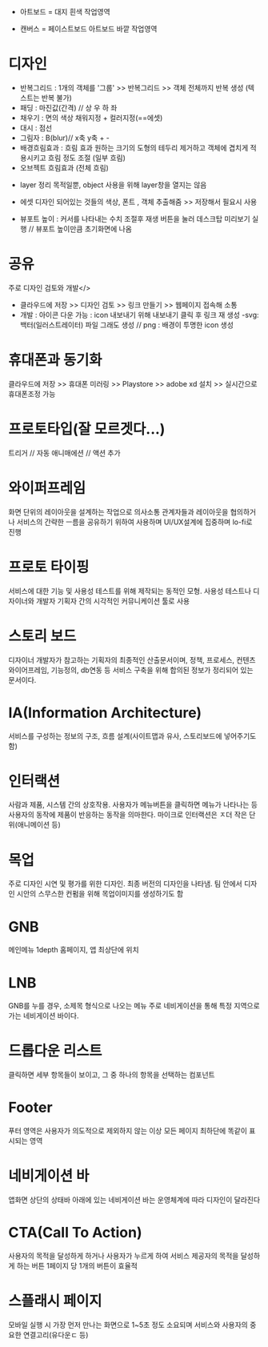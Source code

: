 * 아트보드 = 대지
흰색 작업영역

* 캔버스 = 페이스트보드
아트보드 바깥 작업영역

# 디자인
- 반복그리드 : 1개의 객체를 '그룹' >> 반복그리드 >> 객체 전체까지 반복 생성 (텍스트는 반복 불가)
-  패딩 : 마진값(간격) // 상 우 하 좌
- 채우기 : 면의 색상 채워지정 + 컬러지정(==에셋)
- 대시 : 점선
- 그림자 : B(blur)// x축 y축 + - 
- 배경흐림효과 : 흐림 효과 원하는 크기의 도형의 테두리 제거하고 객체에 겹치게 적용시키고 흐림 정도 조절 (일부 흐림)
- 오브젝트 흐림효과 (전체 흐림)

* layer 
정리 목적일뿐, object 사용을 위해 layer창을 열지는 않음

* 에셋
디자인 되어있는 것들의 색상, 폰트 , 객체 추출해줌 >> 저장해서 필요시 사용

* 뷰포트 높이 : 커서를 나타내는 수치 조절후 재생 버튼을 눌러 데스크탑 미리보기 실행 // 뷰포트 높이만큼 초기화면에 나옴

# 공유
주로 디자인 검토와 개발</> 
- 클라우드에 저장 >> 디자인 검토 >> 링크 만들기 >> 웹페이지 접속해 소통
- 개발 : 아이콘 다운 가능 : icon 내보내기 위해 내보내기 클릭 후 링크 재 생성
-svg: 백터(일러스트레이터) 파일 그래도 생성 // png : 배경이 투명한 icon 생성

# 휴대폰과 동기화
클라우드에 저장 >> 휴대폰 미러링 >> Playstore >> adobe xd 설치 >> 실시간으로 휴대폰조정 가능

# 프로토타입(잘 모르겟다...)
트리거 // 자동 애니매에션 // 액션 추가

# 와이퍼프레임  
화면 단위의 레이아웃을 설계하는 작업으로 의사소통 관계자들과 레이아웃을 협의하거나 서비스의 간략한 ㅡ름을 공유하기 위하여 사용하며 UI/UX설계에 집중하며 lo-fi로 진행

# 프로토 타이핑
서비스에 대한 기능 및 사용성 테스트를 위해 제작되는 동적인 모형.
사용성 테스트나 디자이너와 개발자 기획자 간의 시각적인 커뮤니케이션 툴로 사용

# 스토리 보드 
디자이너 개발자가 참고하는 기획자의 최종적인 산출문서이며, 정책, 프로세스, 컨텐츠 와이어프레임, 기능정의, db연동 등 서비스 구축을 위해 합의된 정보가 정리되어 있는 문서이다.

# IA(Information Architecture)
서비스를 구성하는 정보의 구조, 흐름 설계(사이트맵과 유사, 스토리보드에 넣어주기도 함)

# 인터랙션
사람과 제품, 시스템 간의 상호작용.
사용자가 메뉴버튼을 클릭하면 메뉴가 나타나는 등 사용자의 동작에 제품이 반응하는 동작을 의마한다. 마이크로 인터랙션은 ㅈ더 작은 단위(애니메이션 등)

# 목업
주로 디자인 시연 및 평가를 위한 디자인. 최종 버전의 디자인을 나타냄. 팀 안에서 디자인 시안의 스무스한 컨펌을 위해 목업이미지를 생성하기도 함

# GNB
메인메뉴 1depth 홈페이지, 앱 최상단에 위치

# LNB
GNB를 누를 경우, 소제목 형식으로 나오는 메뉴
주로 네비게이션을 통해 특정 지역으로 가는 네비게이션 바이다.

# 드롭다운 리스트
클릭하면 세부 항목들이 보이고, 그 중 하나의 항목을 선택하는 컴포넌트

# Footer
푸터 영역은 사용자가 의도적으로 제외하지 않는 이상 모든 페이지 최하단에 똑같이 표시되는 영역

# 네비게이션 바
앱화면 상단의 상태바 아래에 있는 네비게이션 바는 운영체계에 따라 디자인이 달라진다

# CTA(Call To Action)
사용자의 목적을 달성하게 하거나 사용자가 누르게 하여 서비스 제공자의 목적을 달성하게 하는 버튼
1페이지 당 1개의 버튼이 효율적

# 스플래시 페이지
모바일 실행 시 가장 먼저 만나는 화면으로 1~5초 정도 소요되며 서비스와 사용자의 중요한 연결고리(유다운ㄷ 등)





